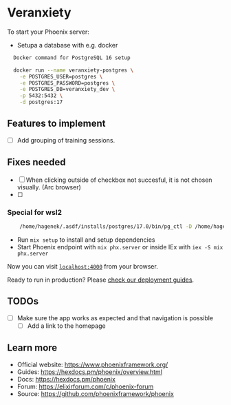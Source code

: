 # Veranxiety

To start your Phoenix server:

- Setupa a database with e.g. docker

```zsh
  Docker command for PostgreSQL 16 setup

  docker run --name veranxiety-postgres \
    -e POSTGRES_USER=postgres \
    -e POSTGRES_PASSWORD=postgres \
    -e POSTGRES_DB=veranxiety_dev \
    -p 5432:5432 \
    -d postgres:17
```

## Features to implement

- [ ] Add grouping of training sessions.

## Fixes needed

- [ ] When clicking outside of checkbox not succesful, it is not chosen visually. (Arc browser)
- [ ]
### Special for wsl2

```zsh
    /home/hagenek/.asdf/installs/postgres/17.0/bin/pg_ctl -D /home/hagenek/.asdf/installs/postgres/17.0/data -l logfile starV
```

- Run `mix setup` to install and setup dependencies
- Start Phoenix endpoint with `mix phx.server` or inside IEx with `iex -S mix phx.server`

Now you can visit [`localhost:4000`](http://localhost:4000) from your browser.

Ready to run in production? Please [check our deployment guides](https://hexdocs.pm/phoenix/deployment.html).

## TODOs

- [ ] Make sure the app works as expected and that navigation is possible
  - [ ] Add a link to the homepage

## Learn more

- Official website: https://www.phoenixframework.org/
- Guides: https://hexdocs.pm/phoenix/overview.html
- Docs: https://hexdocs.pm/phoenix
- Forum: https://elixirforum.com/c/phoenix-forum
- Source: https://github.com/phoenixframework/phoenix

